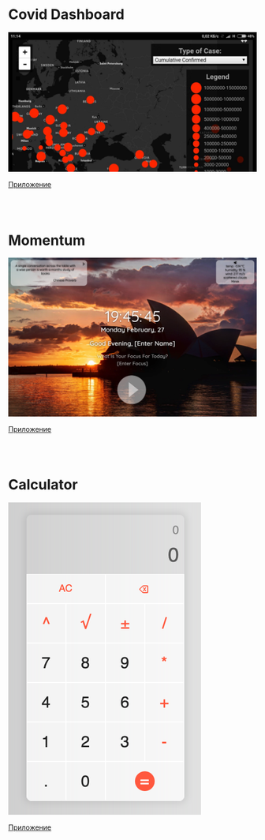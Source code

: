 # Covid Dashboard

![img](./README_FILES/cvddsh.jpg)

[Приложение](https://addamsv.github.io/covid-dashboard/)


<br><br>

# Momentum

![img](./README_FILES/mmntm.png)

[Приложение](https://addamsv.github.io/rsschooll/momentum/)


<br><br>

# Calculator

![img](./README_FILES/clcltr.png)

[Приложение](https://addamsv.github.io/calculator/)
